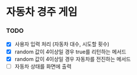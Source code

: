 # 자동차 경주 게임

### TODO
* [X] 사용자 입력 처리 (자동차 대수, 시도할 횟수)
* [X] random 값이 4이상일 경우 true를 리턴하는 메서드
* [X] random 값이 4이상일 경우 자동차를 전진하는 메서드
* [ ] 자동차 상태를 화면에 출력